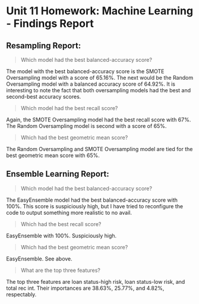 # Unit 11 Homework: Machine Learning - Findings Report

## Resampling Report:

>	Which model had the best balanced-accuracy score?

The model with the best balanced-accuracy score is the SMOTE Oversampling model with a score of 65.16%. The next would be the Random Oversampling model with a balanced accuracy score of 64.92%. It is interesting to note the fact that both oversampling models had the best and second-best accuracy scores.

>	Which model had the best recall score?

Again, the SMOTE Oversampling model had the best recall score with 67%. The Random Oversampling model is second with a score of 65%.

>	Which had the best geometric mean score?

The Random Oversampling and SMOTE Oversampling model are tied for the best geometric mean score with 65%.

## Ensemble Learning Report:

>	Which model had the best balanced-accuracy score?

The EasyEnsemble model had the best balanced-accuracy score with 100%. This score is suspiciously high, but I have tried to reconfigure the code to output something more realistic to no avail.

>	Which had the best recall score?

EasyEnsemble with 100%. Suspiciously high.

>	Which had the best geometric mean score?

EasyEnsemble. See above.

>	What are the top three features?

The top three features are loan status-high risk, loan status-low risk, and total rec int. Their importances are 38.63%, 25.77%, and 4.82%, respectably.